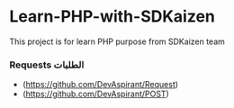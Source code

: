 # Learn-PHP-with-SDKaizen
This project is for learn PHP purpose from SDKaizen team

### Requests الطلبات
* (https://github.com/DevAspirant/Request)
* (https://github.com/DevAspirant/POST)
